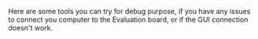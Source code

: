 Here are some tools you can try for debug purpose, if you have any issues to connect you computer to the Evaluation board, or if the GUI connection doesn't work.
